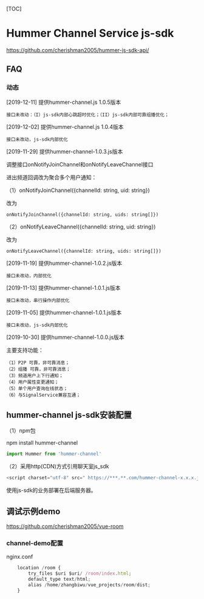 [TOC]

# Hummer Channel Service js-sdk

https://github.com/cherishman2005/hummer-js-sdk-api/

## FAQ

### 动态

[2019-12-11] 提供hummer-channel.js  1.0.5版本

	接口未改动：（I）js-sdk内部心跳超时优化；（II）js-sdk内部可靠组播优化；

[2019-12-02] 提供hummer-channel.js  1.0.4版本

	接口未改动，js-sdk内部优化

[2019-11-29] 提供hummer-channel-1.0.3.js版本

调整接口onNotifyJoinChannel和onNotifyLeaveChannel接口

进出频道回调改为聚合多个用户通知：


（1）onNotifyJoinChannel({channelId: string, uid: string})

改为

	onNotifyJoinChannel({channelId: string, uids: string[]})


（2）onNotifyLeaveChannel({channelId: string, uid: string})

改为

	onNotifyLeaveChannel({channelId: string, uids: string[]})


[2019-11-19] 提供hummer-channel-1.0.2.js版本

	接口未改动，内部优化

[2019-11-13] 提供hummer-channel-1.0.1.js版本

	接口未改动，串行操作内部优化

[2019-11-05] 提供hummer-channel-1.0.1.js版本

	接口未改动，js-sdk内部优化


[2019-10-30] 提供hummer-channel-1.0.0.js版本

主要支持功能：

	（1）P2P 可靠，非可靠消息；
	（2）组播 可靠，非可靠消息；
	（3）频道用户上下行通知；
	（4）用户属性变更通知；
	（5）单个用户查询在线状态；
	（6）与SignalService兼容互通；

## hummer-channel js-sdk安装配置

（1）npm包

npm install hummer-channel

```javascript
import Hummer from 'hummer-channel'
```

（2）采用http(CDN)方式引用聊天室js_sdk
```javascript
<script charset="utf-8" src=" https://***.**.com/hummer-channel-x.x.x.js"></script>
```
使用js-sdk的业务部署在后端服务器。


## 调试示例demo

https://github.com/cherishman2005/vue-room

### channel-demo配置

nginx.conf
```javascript
	location /room {
		try_files $uri $uri/ /room/index.html;
		default_type text/html;
		alias /home/zhangbiwu/vue_projects/room/dist;
	}
```
